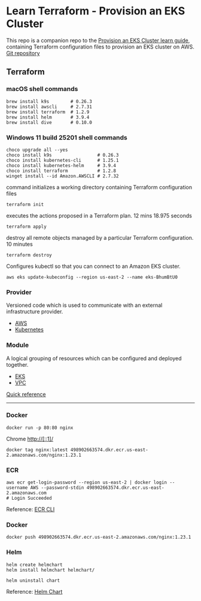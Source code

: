 # Learn Terraform - Provision an EKS Cluster

This repo is a companion repo to the [Provision an EKS Cluster learn guide](https://learn.hashicorp.com/terraform/kubernetes/provision-eks-cluster), containing
Terraform configuration files to provision an EKS cluster on AWS.  [Git repository](https://github.com/hashicorp/learn-terraform-provision-eks-cluster)

## Terraform 

### macOS shell commands
```
brew install k9s        # 0.26.3
brew install awscli     # 2.7.31
brew install terraform  # 1.2.9
brew install helm       # 3.9.4
brew install dive       # 0.10.0
```

### Windows 11 build 25201 shell commands
```
choco upgrade all --yes
choco install k9s                 # 0.26.3
choco install kubernetes-cli      # 1.25.1
choco install kubernetes-helm     # 3.9.4
choco install terraform           # 1.2.8
winget install --id Amazon.AWSCLI # 2.7.32
```

command initializes a working directory containing Terraform configuration files
```
terraform init
```
executes the actions proposed in a Terraform plan.  12 mins 18.975 seconds
```
terraform apply
```

destroy all remote objects managed by a particular Terraform configuration.  10 minutes
```
terraform destroy
```

Configures kubectl so that you can connect to an Amazon EKS cluster.
```
aws eks update-kubeconfig --region us-east-2 --name eks-BhumBtU0
```

### Provider
Versioned code which is used to communicate with an external infrastructure provider.
- [AWS](https://registry.terraform.io/providers/hashicorp/aws/latest/docs)<br/>
- [Kubernetes](https://registry.terraform.io/providers/hashicorp/kubernetes/latest/docs)<br/>

### Module
A logical grouping of resources which can be configured and deployed together.
- [EKS](https://registry.terraform.io/modules/terraform-aws-modules/eks/aws/latest)<br/>
- [VPC](https://registry.terraform.io/modules/terraform-aws-modules/vpc/aws/latest)


[Quick reference](https://www.jeremyjordan.me/terraform-quick-reference/)

---

### Docker
```
docker run -p 80:80 nginx
```
Chrome [http://[::1]/](http://[::1]/)

```
docker tag nginx:latest 498902663574.dkr.ecr.us-east-2.amazonaws.com/nginx:1.23.1
```

### ECR
```
aws ecr get-login-password --region us-east-2 | docker login --username AWS --password-stdin 498902663574.dkr.ecr.us-east-2.amazonaws.com
# Login Succeeded
```
Reference: [ECR CLI](https://docs.aws.amazon.com/AmazonECR/latest/userguide/getting-started-cli.html)

### Docker
```
docker push 498902663574.dkr.ecr.us-east-2.amazonaws.com/nginx:1.23.1
```

### Helm
```
helm create helmchart
helm install helmchart helmchart/
```

```
helm uninstall chart
```
Reference: [Helm Chart](https://phoenixnap.com/kb/create-helm-chart)